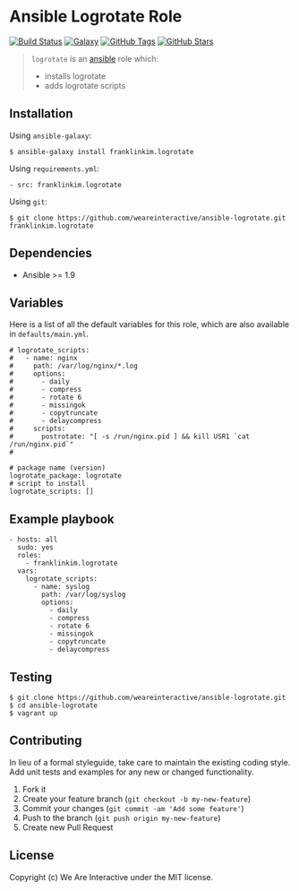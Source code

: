 # Ansible Logrotate Role

[![Build Status](https://img.shields.io/travis/weareinteractive/ansible-logrotate.svg)](https://travis-ci.org/weareinteractive/ansible-logrotate)
[![Galaxy](http://img.shields.io/badge/galaxy-franklinkim.logrotate-blue.svg)](https://galaxy.ansible.com/list#/roles/)
[![GitHub Tags](https://img.shields.io/github/tag/weareinteractive/ansible-logrotate.svg)](https://github.com/weareinteractive/ansible-logrotate)
[![GitHub Stars](https://img.shields.io/github/stars/weareinteractive/ansible-logrotate.svg)](https://github.com/weareinteractive/ansible-logrotate)

> `logrotate` is an [ansible](http://www.ansible.com) role which:
>
> * installs logrotate
> * adds logrotate scripts

## Installation

Using `ansible-galaxy`:

```
$ ansible-galaxy install franklinkim.logrotate
```

Using `requirements.yml`:

```
- src: franklinkim.logrotate
```

Using `git`:

```
$ git clone https://github.com/weareinteractive/ansible-logrotate.git franklinkim.logrotate
```

## Dependencies

* Ansible >= 1.9

## Variables

Here is a list of all the default variables for this role, which are also available in `defaults/main.yml`.

```
# logrotate_scripts:
#   - name: nginx
#     path: /var/log/nginx/*.log
#     options:
#       - daily
#       - compress
#       - rotate 6
#       - missingok
#       - copytruncate
#       - delaycompress
#     scripts:
#       postrotate: "[ -s /run/nginx.pid ] && kill USR1 `cat /run/nginx.pid`"
#

# package name (version)
logrotate_package: logrotate
# script to install
logrotate_scripts: []
```


## Example playbook

```
- hosts: all
  sudo: yes
  roles:
    - franklinkim.logrotate
  vars:
    logrotate_scripts:
      - name: syslog
        path: /var/log/syslog
        options:
          - daily
          - compress
          - rotate 6
          - missingok
          - copytruncate
          - delaycompress
```

## Testing

```
$ git clone https://github.com/weareinteractive/ansible-logrotate.git
$ cd ansible-logrotate
$ vagrant up
```

## Contributing
In lieu of a formal styleguide, take care to maintain the existing coding style. Add unit tests and examples for any new or changed functionality.

1. Fork it
2. Create your feature branch (`git checkout -b my-new-feature`)
3. Commit your changes (`git commit -am 'Add some feature'`)
4. Push to the branch (`git push origin my-new-feature`)
5. Create new Pull Request

## License
Copyright (c) We Are Interactive under the MIT license.
